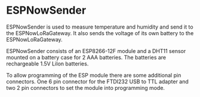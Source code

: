 # ESPNowSender
ESPNowSender is used to measure temperature and humidity and send it to the ESPNowLoRaGateway. It also sends the voltage of its own battery to the ESPNowLoRaGateway.

ESPNowSender consists of an ESP8266-12F module and a DHT11 sensor mounted on a battery case for 2 AAA batteries. The batteries are rechargeable 1.5V LiIon batteries. 

To allow programming of the ESP module there are some additional pin connectors. One 6 pin connector for the FTDI232 USB to TTL adapter and two 2 pin connectors to set the module into programming mode.
